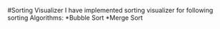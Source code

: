 #Sorting Visualizer
I have implemented sorting visualizer for following sorting Algorithms:
*Bubble Sort
*Merge Sort
